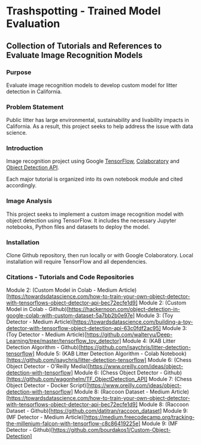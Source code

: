 # Trashspotting - Trained Model Evaluation

## Collection of Tutorials and References to Evaluate Image Recognition Models

### Purpose

Evaluate image recognition models to develop custom model for litter detection in California.

### Problem Statement

Public litter has large environmental, sustainability and livability impacts in California. As a result, this project seeks to help address the issue with data science.

### Introduction

Image recognition project using Google [TensorFlow](https://www.tensorflow.org/), [Colaboratory](https://colab.research.google.com/notebooks/welcome.ipynb) and [Object Detection API](https://github.com/tensorflow/models/tree/master/research/object_detection).

Each major tutorial is organized into its own notebook module and cited accordingly.

### Image Analysis

This project seeks to implement a custom image recognition model with object detection using TensorFlow. It includes the necessary Jupyter notebooks, Python files and datasets to deploy the model.

### Installation

Clone Github repository, then run locally or with Google Colaboratory. Local installation will require TensorFlow and all dependencies.

### Citations - Tutorials and Code Repositories

Module 2: (Custom Model in Colab - Medium Article)[https://towardsdatascience.com/how-to-train-your-own-object-detector-with-tensorflows-object-detector-api-bec72ecfe1d9]
Module 2: (Custom Model in Colab - Github)[https://hackernoon.com/object-detection-in-google-colab-with-custom-dataset-5a7bb2b0e97e]
Module 3: (Toy Detector - Medium Article)[https://towardsdatascience.com/building-a-toy-detector-with-tensorflow-object-detection-api-63c0fdf2ac95]
Module 3: (Toy Detector - Medium Article)[https://github.com/walteryu/Deep-Learning/tree/master/tensorflow_toy_detector]
Module 4: (KAB Litter Detection Algorithm - Github)[https://github.com/isaychris/litter-detection-tensorflow]
Module 5: (KAB Litter Detection Algorithm - Colab Notebook)[https://github.com/isaychris/litter-detection-tensorflow]
Module 6: (Chess Object Detector - O'Reilly Media)[https://www.oreilly.com/ideas/object-detection-with-tensorflow]
Module 6: (Chess Object Detector - Github)[https://github.com/wagonhelm/TF_ObjectDetection_API]
Module 7: (Chess Object Detector - Docker Script)[https://www.oreilly.com/ideas/object-detection-with-tensorflow]
Module 8: (Raccoon Dataset - Medium Article)[https://towardsdatascience.com/how-to-train-your-own-object-detector-with-tensorflows-object-detector-api-bec72ecfe1d9]
Module 8: (Raccoon Dataset - Github)[https://github.com/datitran/raccoon_dataset]
Module 9: (MF Detector - Medium Article)[https://medium.freecodecamp.org/tracking-the-millenium-falcon-with-tensorflow-c8c86419225e]
Module 9: (MF Detector - Github)[https://github.com/bourdakos1/Custom-Object-Detection]

